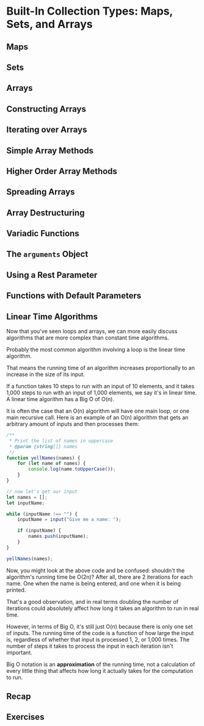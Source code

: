 # Built-In Collection Types: Maps, Sets, and Arrays

## Maps

## Sets

## Arrays

## Constructing Arrays

## Iterating over Arrays

## Simple Array Methods

## Higher Order Array Methods

## Spreading Arrays

## Array Destructuring

## Variadic Functions

## The `arguments` Object

## Using a Rest Parameter

## Functions with Default Parameters

## Linear Time Algorithms

Now that you've seen loops and arrays, we can more easily discuss algorithms that are more complex than constant time algorithms.

Probably the most common algorithm involving a loop is the linear time algorithm.

That means the running time of an algorithm increases proportionally to an increase in the size of its input.

If a function takes 10 steps to run with an input of 10 elements, and it takes 1,000 steps to run with an input of 1,000 elements, we say it's in linear time. A linear time algorithm has a Big O of O(n).

It is often the case that an O(n) algorithm will have one main loop, or one main recursive call. Here is an example of an O(n) algorithm that gets an arbitrary amount of inputs and then processes them:

```js
/**
 * Print the list of names in uppercase
 * @param {string[]} names
 */
function yellNames(names) {
    for (let name of names) {
        console.log(name.toUpperCase());
    }
}

// now let's get our input
let names = [];
let inputName;

while (inputName !== "") {
    inputName = input("Give me a name: ");

    if (inputName) {
        names.push(inputName);
    }
}

yellNames(names);
```

Now, you might look at the above code and be confused: shouldn't the algorithm's running time be O(2n)? After all, there are 2 iterations for each name. One when the name is being entered, and one when it is being printed.

That's a good observation, and in real terms doubling the number of iterations could absolutely affect how long it takes an algorithm to run in real time.

However, in terms of Big O, it's still just O(n) because there is only one set of inputs. The running time of the code is a function of how large the input is, regardless of whether that input is processed 1, 2, or 1,000 times. The number of steps it takes to process the input in each iteration isn't important.

Big O notation is an **approximation** of the running time, not a calculation of every little thing that affects how long it actually takes for the computation to run.

## Recap

## Exercises
